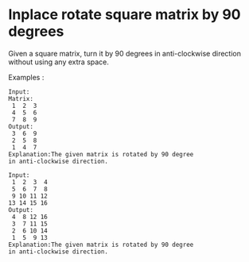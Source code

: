 # Inplace rotate square matrix by 90 degrees

Given a square matrix, turn it by 90 degrees in anti-clockwise direction without using any extra space.

Examples :

```shell
Input:
Matrix:
 1  2  3
 4  5  6
 7  8  9
Output:
 3  6  9
 2  5  8
 1  4  7
Explanation:The given matrix is rotated by 90 degree
in anti-clockwise direction.

Input:
 1  2  3  4
 5  6  7  8
 9 10 11 12
13 14 15 16
Output:
 4  8 12 16
 3  7 11 15
 2  6 10 14
 1  5  9 13
Explanation:The given matrix is rotated by 90 degree
in anti-clockwise direction.
```
